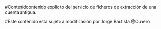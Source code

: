 #Contenidoontenido explícito del servicio de ficheros de extracción de una cuenta antigua.

#Este contenido esta sujeto a modificasión
por Jorge Bautista @Cunero

